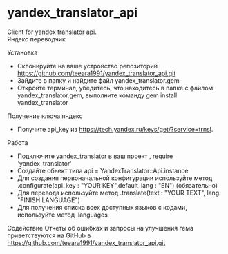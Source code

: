 # yandex_translator_api
Client for yandex translator api.   
Яндекс переводчик

Установка
- Склонируйте на ваше устройство репозиторий https://github.com/teeara1991/yandex_translator_api.git  
- Зайдите в папку и найдите файл yandex_translator.gem  
- Откройте терминал, убедитесь, что находитесь в папке с файлом yandex_translator.gem,
выполните команду gem install yandex_translator 

Получение ключа яндекс
- Получите api_key из https://tech.yandex.ru/keys/get/?service=trnsl.

Работа
- Подключите yandex_translator в ваш проект , require 'yandex_translator'  
- Создайте обьект типа api = YandexTranslator::Api.instance 
- Для создания первоначальной конфигурации используйте метод  .configurate(api_key : "YOUR KEY",default_lang : "EN") (обязательно) 
- Для перевода используйте метод  .translate(text : "YOUR TEXT", lang: "FINISH LANGUAGE")  
- Для получения списка всех доступных языков с кодами, используйте метод  .languages  

Содействие
Отчеты об ошибках и запросы на улучшения гема приветствуются на GitHub в https://github.com/teeara1991/yandex_translator_api.git
